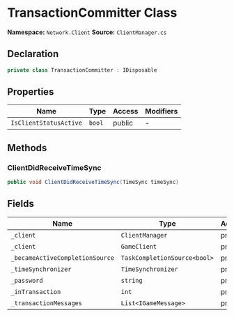# TransactionCommitter Class

**Namespace:** `Network.Client`
**Source:** `ClientManager.cs`

## Declaration

```csharp
private class TransactionCommitter : IDisposable
```

## Properties

| Name | Type | Access | Modifiers |
|------|------|--------|-----------|
| `IsClientStatusActive` | `bool` | public | - |

## Methods

### ClientDidReceiveTimeSync

```csharp
public void ClientDidReceiveTimeSync(TimeSync timeSync)
```

## Fields

| Name | Type | Access | Modifiers |
|------|------|--------|-----------|
| `_client` | `ClientManager` | private | `readonly` |
| `_client` | `GameClient` | private | - |
| `_becameActiveCompletionSource` | `TaskCompletionSource<bool>` | private | - |
| `_timeSynchronizer` | `TimeSynchronizer` | private | - |
| `_password` | `string` | private | - |
| `_inTransaction` | `int` | private | - |
| `_transactionMessages` | `List<IGameMessage>` | private | `readonly` |

